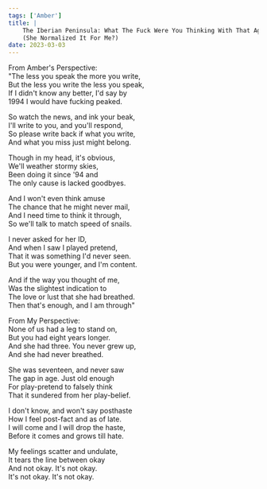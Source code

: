 ```yaml
---  
tags: ['Amber']
title: |
    The Iberian Peninsula: What The Fuck Were You Thinking With That Age Gap  
    (She Normalized It For Me?)  
date: 2023-03-03
---
```


From Amber's Perspective:  
"The less you speak the more you write,  
But the less you write the less you speak,  
If I didn't know any better, I'd say by  
1994 I would have fucking peaked.

So watch the news, and ink your beak,  
I'll write to you, and you'll respond,  
So please write back if what you write,  
And what you miss just might belong.

Though in my head, it's obvious,  
We'll weather stormy skies,  
Been doing it since '94 and  
The only cause is lacked goodbyes.

And I won't even think amuse  
The chance that he might never mail,  
And I need time to think it through,  
So we'll talk to match speed of snails.

I never asked for her ID,  
And when I saw I played pretend,  
That it was something I'd never seen.  
But you were younger, and I'm content.

And if the way you thought of me,  
Was the slightest indication to  
The love or lust that she had breathed.  
Then that's enough, and I am through"

From My Perspective:  
None of us had a leg to stand on,  
But you had eight years longer.  
And she had three. You never grew up,  
And she had never breathed.

She was seventeen, and never saw  
The gap in age. Just old enough  
For play-pretend to falsely think  
That it sundered from her play-belief.

I don't know, and won't say posthaste  
How I feel post-fact and as of late.  
I will come and I will drop the haste,  
Before it comes and grows till hate.

My feelings scatter and undulate,  
It tears the line between okay  
And not okay. It's not okay.  
It's not okay. It's not okay.
